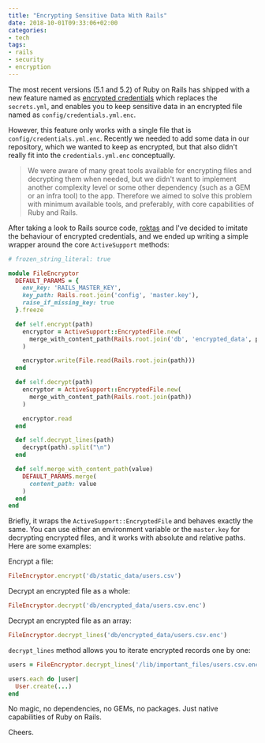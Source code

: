 ```yaml
---
title: "Encrypting Sensitive Data With Rails"
date: 2018-10-01T09:33:06+02:00
categories:
- tech
tags:
- rails
- security
- encryption
---
```


The most recent versions (5.1 and 5.2) of Ruby on Rails has shipped with a new
feature named as [encrypted credentials](https://edgeguides.rubyonrails.org/security.html#custom-credentials) which replaces the `secrets.yml`, and enables you to keep sensitive data in an
encrypted file named as `config/credentials.yml.enc`.

However, this feature only works with a single file that is
`config/credentials.yml.enc`. Recently we needed to add some data in our
repository, which we wanted to keep as encrypted, but that also didn't really
fit into the `credentials.yml.enc` conceptually.

> We were aware of many great tools available for encrypting files and
> decrypting them when needed, but we didn't want to implement another
> complexity level or some other dependency (such as a GEM or an infra tool) to
> the app. Therefore we aimed to solve this problem with minimum available
> tools, and preferably, with core capabilities of Ruby and Rails.

After taking a look to Rails source code, [roktas](https://github.com/roktas)
and I've decided to imitate the behaviour of encrypted credentials, and we ended
up writing a simple wrapper around the core `ActiveSupport` methods:

```ruby
# frozen_string_literal: true

module FileEncryptor
  DEFAULT_PARAMS = {
    env_key: 'RAILS_MASTER_KEY',
    key_path: Rails.root.join('config', 'master.key'),
    raise_if_missing_key: true
  }.freeze

  def self.encrypt(path)
    encryptor = ActiveSupport::EncryptedFile.new(
      merge_with_content_path(Rails.root.join('db', 'encrypted_data', path.split('/').last + '.enc'))
    )

    encryptor.write(File.read(Rails.root.join(path)))
  end

  def self.decrypt(path)
    encryptor = ActiveSupport::EncryptedFile.new(
      merge_with_content_path(Rails.root.join(path))
    )

    encryptor.read
  end

  def self.decrypt_lines(path)
    decrypt(path).split("\n")
  end

  def self.merge_with_content_path(value)
    DEFAULT_PARAMS.merge(
      content_path: value
    )
  end
end
```

Briefly, it wraps the `ActiveSupport::EncryptedFile` and behaves exactly the
same. You can use either an environment variable or the `master.key` for
decrypting encrypted files, and it works with absolute and relative paths.
Here are some examples:

Encrypt a file:

```ruby
FileEncryptor.encrypt('db/static_data/users.csv')
```

Decrypt an encrypted file as a whole:

```ruby
FileEncryptor.decrypt('db/encrypted_data/users.csv.enc')
```

Decrypt an encrypted file as an array:

```ruby
FileEncryptor.decrypt_lines('db/encrypted_data/users.csv.enc')
```

`decrypt_lines` method allows you to iterate encrypted records one by one:

```ruby
users = FileEncryptor.decrypt_lines('/lib/important_files/users.csv.enc')

users.each do |user|
  User.create(...)
end
```

No magic, no dependencies, no GEMs, no packages. Just native capabilities of
Ruby on Rails.

Cheers.
